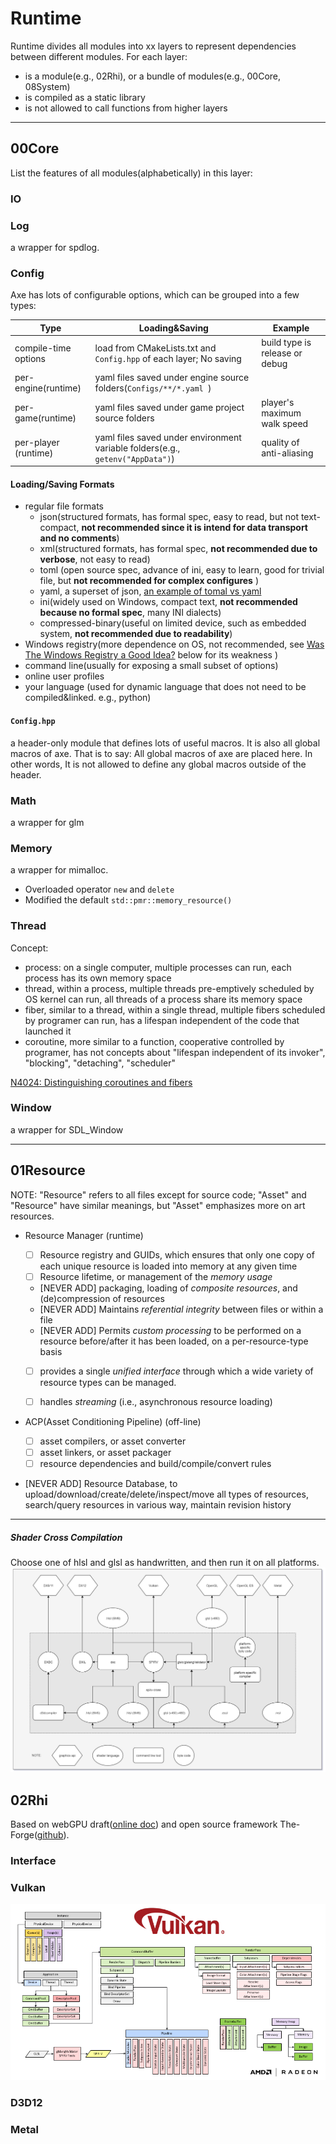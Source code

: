 # Runtime

Runtime divides all modules into xx layers to represent dependencies between different modules. For each layer:
- is a module(e.g., 02Rhi), or a bundle of modules(e.g., 00Core, 08System)
- is compiled as a static library
- is not allowed to call functions from higher layers

---
## 00Core

List the features of all modules(alphabetically) in this layer:

### IO

### Log
a wrapper for spdlog.

### Config

Axe has lots of configurable options, which can be grouped into a few types:

| Type                 | Loading&Saving                                               | Example                        |
| -------------------- | ------------------------------------------------------------ | ------------------------------ |
| compile-time options | load from CMakeLists.txt and `Config.hpp` of each layer; No saving | build type is release or debug |
| per-engine(runtime)  | yaml files saved under engine source folders(`Configs/**/*.yaml `) |                                |
| per-game(runtime)    | yaml files saved under game project source folders           | player's maximum walk speed    |
| per-player (runtime) | yaml files saved under environment variable folders(e.g., `getenv("AppData")`) | quality of anti-aliasing       |



#### Loading/Saving Formats

- regular file formats
  - json(structured formats, has formal spec, easy to read, but not text-compact,  **not recommended since it is intend for data transport and no comments**)
  - xml(structured formats, has formal spec, **not recommended due to verbose**, not easy to read)
  - toml (open source spec, advance of ini, easy to learn, good for trivial file, but **not recommended  for complex configures** )
  - yaml, a superset of json, [an example of tomal vs yaml](https://gist.github.com/oconnor663/9aeb4ed56394cb013a20)
  - ini(widely used on Windows, compact text, **not recommended because no formal spec**, many INI dialects)
  - compressed-binary(useful on limited device, such as embedded system, **not recommended due to readability**)
- Windows registry(more dependence on OS, not recommended, see [Was The Windows Registry a Good Idea?](https://blog.codinghorror.com/was-the-windows-registry-a-good-idea/) below for its weakness )
- command line(usually for exposing a small subset of options)
- online user profiles
- your language (used for dynamic language that does not need to be compiled&linked. e.g., python)

#### `Config.hpp`

a header-only module that defines lots of useful macros. It is also all global macros of axe. That is to say: All global macros of axe are placed here. In other words, It is not allowed to define any global macros outside of the header.

### Math

a wrapper for glm

### Memory 

a wrapper for mimalloc.
- Overloaded operator `new` and `delete`
- Modified the default `std::pmr::memory_resource()`

### Thread

Concept:

- process: on a single computer, multiple processes can run, each process has its own memory space
- thread, within a process, multiple threads pre-emptively scheduled by OS kernel can run, all threads of a process share its memory space
- fiber, similar to a thread, within a single thread, multiple fibers scheduled by programer can run, has a lifespan independent of the code that launched it
- coroutine, more similar to a function, cooperative controlled by programer, has not concepts about "lifespan independent of its invoker", "blocking", "detaching", "scheduler"

[N4024: Distinguishing coroutines and fibers](http://www.open-std.org/jtc1/sc22/wg21/docs/papers/2014/n4024.pdf)

### Window
a wrapper for SDL_Window

---

## 01Resource

NOTE: "Resource" refers to all files except for source code; "Asset" and "Resource" have similar meanings, but "Asset" emphasizes more on art resources.

- Resource Manager (runtime)
  - [ ] Resource registry and GUIDs, which ensures that only one copy of each unique resource is loaded into memory at any given time
  - [ ] Resource lifetime, or management of  the *memory usage* 
  - [NEVER ADD] packaging, loading of *composite resources*,  and (de)compression of resources
  - [NEVER ADD]  Maintains *referential integrity* between files or within a file
  - [NEVER ADD] Permits *custom processing* to be performed on a resource before/after it has been loaded, on a per-resource-type basis
  - [ ] provides a single *unified interface* through which a wide variety of resource types can be managed.
  - [ ] handles *streaming* (i.e., asynchronous resource loading)


- ACP(Asset Conditioning Pipeline) (off-line)

  - [ ] asset compilers, or asset converter
  - [ ] asset linkers, or asset packager
  - [ ] resource dependencies and build/compile/convert rules
- [NEVER ADD] Resource Database, to upload/download/create/delete/inspect/move all types of resources, search/query resources in various way, maintain revision history

---

##### Shader Cross Compilation

Choose one of hlsl and glsl as handwritten, and then run it on all platforms.
![](Images/cross_shader_compile.png)


## 02Rhi

Based on webGPU draft([online doc](https://www.w3.org/TR/webgpu/)) and open source framework The-Forge([github](https://github.com/ConfettiFX/The-Forge)).

### Interface

### Vulkan

![VulkanApi](Images/VulkanAPI.png)

### D3D12


### Metal

